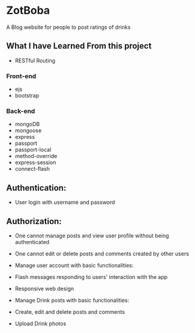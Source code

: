 # ZotBoba
 A Blog website for people to post ratings of drinks

## What I have Learned From this project

* RESTful Routing
### Front-end
* ejs
* bootstrap
### Back-end
* mongoDB
* mongoose
* express
* passport
* passport-local
* method-override
* express-session
* connect-flash

## Authentication:

* User login with username and password

## Authorization:

* One cannot manage posts and view user profile without being authenticated

* One cannot edit or delete posts and comments created by other users

* Manage user account with basic functionalities:

* Flash messages responding to users' interaction with the app

* Responsive web design

* Manage Drink posts with basic functionalities:

* Create, edit and delete posts and comments

* Upload Drink photos

